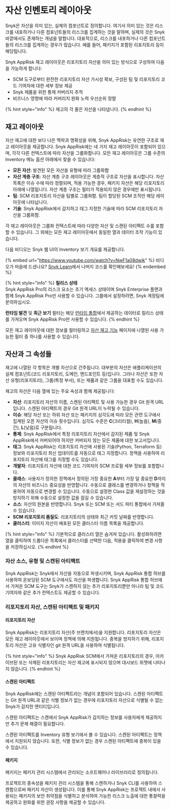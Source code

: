 # 자산 인벤토리 레이아웃

Snyk은 자산을 의미 있는, 실제의 컴포넌트로 정의합니다. 여기서 의미 있는 것은 리스크를 내포하거나 다른 컴포넌트들의 리스크를 집계하는 것을 말하며, 실제의 것은 Snyk 바깥에서도 존재하는 개념을 말합니다. 대표적으로, 리스크를 내포하거나 다른 컴포넌트들의 리스크를 집계하는 경우가 많습니다. 예를 들어, 패키지가 포함된 리포지토리 등이 해당됩니다.

Snyk AppRisk 재고 레이아웃은 리포지토리 자산을 의미 있는 방식으로 구성하여 다음을 가능하게 합니다:

* SCM 도구로부터 완전한 리포지토리 자산 가시성 확보, 구성된 팀 및 리포지토리 코드 기여자에 대한 세부 정보 제공
* Snyk 제품을 위한 통제 커버리지 추적
* 비즈니스 영향에 따라 커버리지 완화 노력 우선순위 정렬

{% hint style="info" %}
재고의 각 줄은 자산을 나타냅니다.
{% endhint %}

## 재고 레이아웃 <a href="#inventory-layouts" id="inventory-layouts"></a>

자산 재고에 대한 보다 나은 맥락과 명확성을 위해, Snyk AppRisk는 유연한 구조로 재고 레이아웃을 제공합니다. Snyk AppRisk에는 네 가지 재고 레이아웃이 포함되어 있으며, 각각 다른 컨텍스트에 따라 자산을 그룹화합니다. 모든 재고 레이아웃은 그룹 수준의 Inventory 메뉴 옵션 아래에서 찾을 수 있습니다:

* **모든 자산**: 발견된 모든 자산을 유형에 따라 그룹화함
* **자산 계층 구조**: 자산 계층 구조 레이아웃은 계층적 구조로 자산을 표시합니다. 자산 목록은 이슈 수에 따라 정렬되며, 적용 가능한 경우, 패키지 자산은 해당 리포지토리 아래에 나열됩니다. 자산 계층 구조는 필터가 적용되지 않은 경우에만 표시됩니다.
* **팀**: SCM 리포지토리 자산을 팀별로 그룹화함. 팀이 할당된 SCM 조직만 해당 레이아웃에 나타납니다.
* **기술**: Snyk AppRisk에서 감지하고 태그 지정한 기술에 따라 SCM 리포지토리 자산을 그룹화함.

각 재고 레이아웃은 그룹화 컨텍스트에 따라 다양한 자산 및 스캔된 아티팩트 수를 포함할 수 있습니다. 그 외에는 모든 재고 레이아웃에서 동일한 열과 데이터 조작 기능이 있습니다.

다음 비디오는 Snyk 웹 UI의 Inventory 보기 개요를 제공합니다.

{% embed url="https://www.youtube.com/watch?v=NwF1a08dwjk" %}
비디오가 마음에 드셨나요? [Snyk Learn](https://learn.snyk.io/lesson/snyk-apprisk-essentials/)에서 나머지 코스를 확인해보세요!
{% endembed %}

{% hint style="info" %}
**릴리스 상태**\
Snyk AppRisk Pro의 리스크 요소는 초기 액세스 상태이며 Snyk Enterprise 플랜과 함께 Snyk AppRisk Pro만 사용할 수 있습니다. 그룹에서 설정하려면, Snyk 계정팀에 문의하십시오.

**런타임 발견** 및 **최근 보기** 필터는 해당 [런타임 통합](../manage-risk/snyk-apprisk/integrations-for-snyk-apprisk/connect-a-third-party-integration.md)에서 제공하는 데이터로 릴리스 상태를 가져오며 Snyk AppRisk Pro만 사용할 수 있습니다.
{% endhint %}

모든 재고 레이아웃에 대한 정보를 필터링하고 [자산 재고 기능](assets-inventory-features.md#available-filters) 페이지에 나열된 사용 가능한 필터 중 하나를 사용할 수 있습니다.

## 자산과 그 속성들

재고에 나열된 각 항목은 개별 자산으로 간주됩니다. 대부분의 자산은 애플리케이션의 실제 컴포넌트(코드 리포지토리, 도메인, 엔드포인트 등)입니다. 그러나 자산은 또한 자산 유형(리포지토리), 그룹(특정 부서), 또는 제품과 같은 그룹을 대표할 수도 있습니다.

재고의 자산은 다음 열에 있는 주요 속성과 함께 제공됩니다:

* **자산**: 리포지토리 자산의 이름, 스캔된 아티팩트 및 사용 가능한 경우 Git 원격 URL입니다. 스캔된 아티팩트의 경우 Git 원격 URL이 누락될 수 있습니다.
* **이슈**: 해당 자산 또는 하위 자산 또는 패키지의 심각도에 따라 모든 관련 도구에서 집계된 오픈 자산의 이슈 횟수입니다. 심각도 수준은 **C**(크리티컬), **H**(높음), **M**(중간), **L**(낮음)로 구분됩니다.
* **통제**: Snyk AppRisk에서 특정 리포지토리 자산에서 감지된 제품 및 Snyk AppRisk에서 커버되어야 하지만 커버되지 않는 모든 제품에 대한 보고서입니다.
* **태그**: Snyk AppRisk는 리포지토리 자산에 사용된 기술(Python, Terraform 등) 정보와 리포지토리 최신 업데이트를 자동으로 태그 지정합니다. 정책을 사용하여 리포지토리 자산에 태그를 지정할 수도 있습니다.
* **개발자**: 리포지토리 자산에 대한 코드 기여자의 SCM 프로필 세부 정보를 포함합니다.
* **클래스**: 사용자가 정의한 정책에서 정의된 가장 중요한 **A**부터 가장 덜 중요한 **D**까지의 자산의 비즈니스 중요성을 반영합니다. 수동으로 클래스를 변경하거나 정책을 적용하여 자동으로 변경할 수 있습니다. 수동으로 설정한 Class 값을 재설정하는 것을 방지하기 위해 수동으로 설정한 값을 잠길 수 있습니다.
* **소스**: 자산의 원본을 반영합니다. Snyk 또는 SCM 또는 서드 파티 통합에서 가져올 수 있습니다.
* **SCM 리포지토리 품질도**: 리포지토리의 상태와 최근 커밋 날짜를 반영합니다.
* **클러스터**: 이미지 자산이 배포된 모든 클러스터 이름 목록을 제공합니다.

{% hint style="info" %}
기본적으로 클러스터 열은 숨겨져 있습니다. 활성화하려면 열을 클릭하여 드롭다운 목록에서 클러스터를 선택한 다음, 적용을 클릭하여 변경 사항을 저장하십시오.
{% endhint %}

### **자산 소스, 유형 및 스캔된 아티팩트**

Snyk AppRisk는 Snyk에서 자산을 자동으로 파생시키며, Snyk AppRisk 통합 허브를 사용하여 온보딩된 SCM 도구에서도 자산을 파생합니다. Snyk AppRisk 통합 허브에서 가져온 SCM 도구는 Snyk가 스캔하지 않는 추가 리포지토리뿐만 아니라 팀 및 코드 기여자와 같은 추가 컨텍스트도 제공할 수 있습니다.

### 리포지토리 자산, 스캔된 아티팩트 및 패키지

#### 리포지토리 자산

Snyk AppRisk는 리포지토리 자산(주 브랜치에서)을 지원합니다. 리포지토리 자산은 모든 재고 레이아웃에서 보이며 정책에 의해 지원됩니다. 중복을 방지하기 위해, 리포지토리 자산은 고유 식별자인 git 원격 URL을 사용하여 식별됩니다.

{% hint style="info" %}
Snyk AppRisk SCM에서 가져온 리포지토리의 경우, 아카이브된 또는 삭제된 리포지토리는 자산 재고에 표시되지 않으며 대시보드 위젯에 나타나지 않습니다.
{% endhint %}

#### 스캔된 아티팩트

Snyk AppRisk에는 스캔된 아티팩트라는 개념이 포함되어 있습니다. 스캔된 아티팩트는 Git 원격 URL과 같은 식별 정보가 없는 경우에 리포지토리 자산으로 식별될 수 없는 Snyk가 감지한 엔티티입니다.

스캔된 아티팩트는 스캔에서 Snyk AppRisk가 감지하는 정보를 사용자에게 제공하지만 추가 문제 해결이 필요합니다.

스캔된 아티팩트를 Inventory 유형 보기에서 볼 수 있습니다. 스캔된 아티팩트는 정책에서 지원되지 않습니다. 또한, 식별 정보가 없는 경우 스캔된 아티팩트에 중복이 있을 수 있습니다.

#### 패키지

패키지는 패키지 관리 시스템에서 관리되는 소프트웨어나 라이브러리로 정의됩니다.

프로젝트의 종속성을 패키지 관리 시스템을 통해 스캔하거나 Snyk CLI를 사용하여 스캔함으로써 패키지 자산이 생성됩니다. 이를 통해 Snyk AppRisk는 프로젝트 내에서 사용되는 패키지의 보안 취약점을 식별하고 분석하여 가능한 리스크 노출에 대한 통찰력을 제공하고 완화를 위한 권장 사항을 제공할 수 있습니다.

